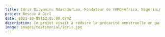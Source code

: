 ```yaml
---
title: Idris Bilyaminu Ndasadu'Lau, Fondateur de YAPD4Africa, Nigériaigeria
projet: Rescue A Girl
date: 2021-10-09T12:05:00.074Z
description: Ce projet visait à réduire la précarité menstruelle en partageant des informations et des compétences adéquates pour soutenir les femmes et les filles marginalisées, quel que soit leur lieu de résidence au Nigeria. En 2020, lors de la Journée internationale des filles, ce projet a permis à plus de 300 femmes et filles de recevoir des serviettes hygiéniques gratuites dans le nord du Nigeria. Mais après le rapport de notre projet 2020, nous avons compris que les serviettes hygiéniques ne sont pas la meilleure solution pour mettre fin à la précarité menstruelle et à l'inégalité financière des femmes et des filles dans le monde. En 2021, nous avons conçu une stratégie de solution durable pour soutenir ces femmes et ces filles grâce à des serviettes réutilisables. 
image: images/testimonial/idris.jpg
---
```

